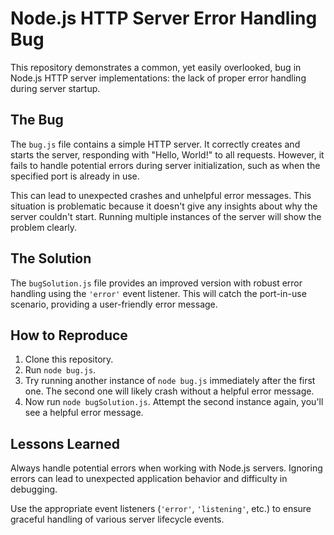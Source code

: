 # Node.js HTTP Server Error Handling Bug

This repository demonstrates a common, yet easily overlooked, bug in Node.js HTTP server implementations: the lack of proper error handling during server startup.

## The Bug

The `bug.js` file contains a simple HTTP server.  It correctly creates and starts the server, responding with "Hello, World!" to all requests. However, it fails to handle potential errors during server initialization, such as when the specified port is already in use.

This can lead to unexpected crashes and unhelpful error messages.  This situation is problematic because it doesn't give any insights about why the server couldn't start.  Running multiple instances of the server will show the problem clearly.

## The Solution

The `bugSolution.js` file provides an improved version with robust error handling using the `'error'` event listener.  This will catch the port-in-use scenario, providing a user-friendly error message.

## How to Reproduce

1. Clone this repository.
2. Run `node bug.js`.
3. Try running another instance of `node bug.js` immediately after the first one.  The second one will likely crash without a helpful error message.
4. Now run `node bugSolution.js`. Attempt the second instance again, you'll see a helpful error message.

## Lessons Learned

Always handle potential errors when working with Node.js servers.  Ignoring errors can lead to unexpected application behavior and difficulty in debugging.

Use the appropriate event listeners (`'error'`, `'listening'`, etc.) to ensure graceful handling of various server lifecycle events.